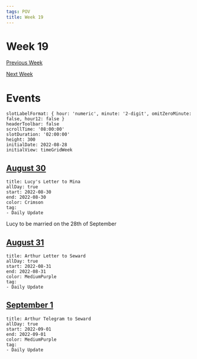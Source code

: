 ```yaml
---
tags: POV
title: Week 19
---
```


# Week 19

[Previous Week](2022-W36)

[Next Week](2022-W38)

# Events

```itinerary
slotLabelFormat: { hour: 'numeric', minute: '2-digit', omitZeroMinute: false, hour12: false }
headerToolbar: false
scrollTime: '08:00:00'
slotDuration: '02:00:00'
height: 300
initialDate: 2022-08-28
initialView: timeGridWeek
```

## [August 30](2022-08-30.md)

```itinerary-event
title: Lucy's Letter to Mina
allDay: true
start: 2022-08-30
end: 2022-08-30
color: Crimson
tag:
- Daily Update
```

Lucy to be married on the 28th of September

## [August 31](2022-08-31.md)

```itinerary-event
title: Arthur Letter to Seward
allDay: true
start: 2022-08-31
end: 2022-08-31
color: MediumPurple
tag:
- Daily Update
```

## [September 1](2022-09-01.md)

```itinerary-event
title: Arthur Telegram to Seward
allDay: true
start: 2022-09-01
end: 2022-09-01
color: MediumPurple
tag:
- Daily Update
```